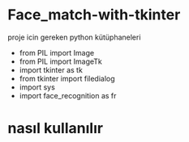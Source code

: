 
# Face_match-with-tkinter
proje icin gereken python kütüphaneleri

* from PIL import Image 
* from PIL import ImageTk
* import tkinter as tk
* from tkinter import filedialog
* import sys
* import face_recognition as fr

# nasıl kullanılır
